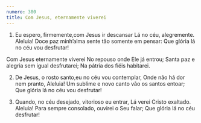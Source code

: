 ```yaml
---
numero: 380
title: Com Jesus, eternamente viverei
---
```

1. Eu espero, firmemente,com Jesus ir descansar
Lá no céu, alegremente. Aleluia!
Doce paz minh’alma sente tão somente em pensar:
Que glória lá no céu vou desfrutar!

Com Jesus eternamente viverei
No repouso onde Ele já entrou;
Santa paz e alegria sem igual desfrutarei;
Na pátria dos fiéis habitarei.

2. De Jesus, o rosto santo,eu no céu vou contemplar,
Onde não há dor nem pranto, Aleluia!
Um sublime e novo canto vão os santos entoar;
Que glória lá no céu vou desfrutar!

3. Quando, no céu desejado, vitorioso eu entrar,
Lá verei Cristo exaltado. Aleluia!
Para sempre consolado, ouvirei o Seu falar;
Que glória lá no céu desfrutar!
